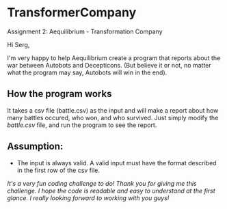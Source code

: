 # TransformerCompany
Assignment 2: Aequilibrium - Transformation Company

Hi Serg,

I'm very happy to help Aequilibrium create a program that reports about the war between Autobots and Decepticons. 
(But believe it or not, no matter what the program may say, Autobots will win in the end).

## How the program works
It takes a csv file (battle.csv) as the input and will make a report about how many battles occured, who won, and who survived. Just simply modify the _battle.csv_ file, and run the program to see the report.

## Assumption: 
* The input is always valid. A valid input must have the format described in the first row of the csv file.

_It's a very fun coding challenge to do! Thank you for giving me this challenge. I hope the code is readable and easy to understand at the first glance. I really looking forward to working with you guys!_
